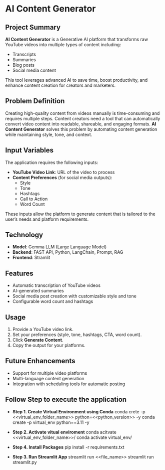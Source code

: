 # AI Content Generator

## Project Summary
**AI Content Generator** is a Generative AI platform that transforms raw YouTube videos into multiple types of content including:  
- Transcripts  
- Summaries  
- Blog posts  
- Social media content

This tool leverages advanced AI to save time, boost productivity, and enhance content creation for creators and marketers.

## Problem Definition
Creating high-quality content from videos manually is time-consuming and requires multiple steps. Content creators need a tool that can automatically convert video content into readable, shareable, and engaging formats. **AI Content Generator** solves this problem by automating content generation while maintaining style, tone, and context.

## Input Variables
The application requires the following inputs:  
- **YouTube Video Link**: URL of the video to process  
- **Content Preferences** (for social media outputs):  
  - Style  
  - Tone  
  - Hashtags  
  - Call to Action  
  - Word Count  

These inputs allow the platform to generate content that is tailored to the user’s needs and platform requirements.

## Technology
- **Model**: Gemma LLM (Large Language Model)  
- **Backend**: FAST API, Python, LangChain, Prompt, RAG  
- **Frontend**: Stramlit

## Features
- Automatic transcription of YouTube videos  
- AI-generated summaries
- Social media post creation with customizable style and tone  
- Configurable word count and hashtags  

## Usage
1. Provide a YouTube video link.  
2. Set your preferences (style, tone, hashtags, CTA, word count).  
3. Click **Generate Content**.  
4. Copy the output for your platforms.

## Future Enhancements
- Support for multiple video platforms  
- Multi-language content generation  
- Integration with scheduling tools for automatic posting  

## Follow Step to execute the application

-  **Step 1. Create Virtual Environment using Conda**
conda crete -p <<virtual_env_folder_name>> python=<<python_version>> -y
conda create -p virtual_env python==3.11 -y

-  **Step 2. Activate vitual enviroment**
conda acitvate <<virtual_env_folder_name>>/
conda activate virtual_env/

-  **Step 4. Install Packages**
pip install -r requirements.txt

-  **Step 3. Run Streamlit App**
streamlit run <<file_name>>
streamlit run streamlit.py